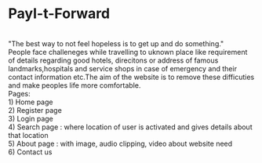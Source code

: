 # PayI-t-Forward

<br>
"The best way to not feel hopeless is to get up and do something." <br>
People face challeneges while travelling to uknown place like requirement of details regarding good hotels, direcitons or address of famous landmarks,hospitals and service shops in case of emergency and their contact information etc.The aim of the website is to remove these difficuties and make peoples life more comfortable.
<br>
Pages: <br>
1) Home page <br>
2) Register page <br>
3) Login page <br>
4) Search page : where location of user is activated and gives details about that location <br>
5) About page : with image, audio clipping, video about website need <br>
6) Contact us <br>

